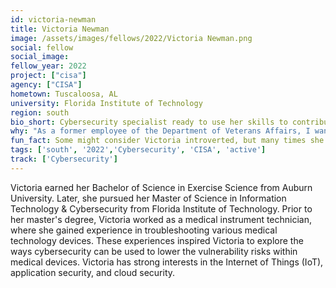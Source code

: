 ```yaml
---
id: victoria-newman
title: Victoria Newman
image: /assets/images/fellows/2022/Victoria Newman.png
social: fellow
social_image:
fellow_year: 2022
project: ["cisa"]
agency: ["CISA"]
hometown: Tuscaloosa, AL
university: Florida Institute of Technology
region: south
bio_short: Cybersecurity specialist ready to use her skills to contribute to our nation 
why: "As a former employee of the Department of Veterans Affairs, I wanted to find another way to use my skills to contribute to our nation."
fun_fact: Some might consider Victoria introverted, but many times she's the life of the party.
tags: ['south', '2022','Cybersecurity', 'CISA', 'active']
track: ['Cybersecurity']
---
```


Victoria earned her Bachelor of Science in Exercise Science from Auburn University. Later, she pursued her Master of Science in Information Technology & Cybersecurity from Florida Institute of Technology. Prior to her master's degree, Victoria worked as a medical instrument technician, where she gained experience in troubleshooting various medical technology devices. These experiences inspired Victoria to explore the ways cybersecurity can be used to lower the vulnerability risks within medical devices. Victoria has strong interests in the Internet of Things (IoT), application security, and cloud security.  
